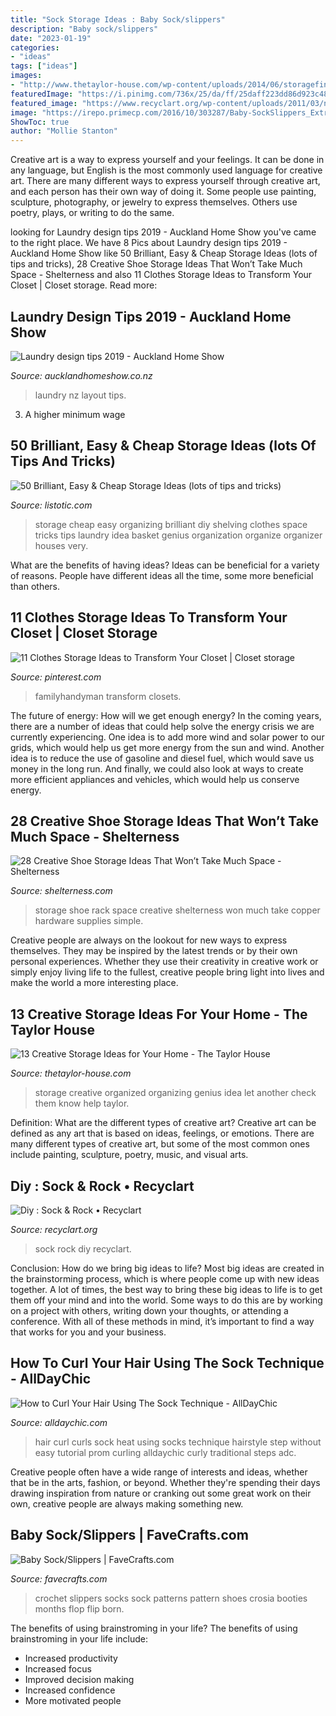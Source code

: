 ```yaml
---
title: "Sock Storage Ideas : Baby Sock/slippers"
description: "Baby sock/slippers"
date: "2023-01-19"
categories:
- "ideas"
tags: ["ideas"]
images:
- "http://www.thetaylor-house.com/wp-content/uploads/2014/06/storagefinal.jpg"
featuredImage: "https://i.pinimg.com/736x/25/da/ff/25daff223dd86d923c48ab8eb8bce5ac.jpg"
featured_image: "https://www.recyclart.org/wp-content/uploads/2011/03/noid-IMG_3567.jpg"
image: "https://irepo.primecp.com/2016/10/303287/Baby-SockSlippers_ExtraLarge700_ID-1916356.jpg?v=1916356"
ShowToc: true
author: "Mollie Stanton"
---
```



Creative art is a way to express yourself and your feelings. It can be done in any language, but English is the most commonly used language for creative art. There are many different ways to express yourself through creative art, and each person has their own way of doing it. Some people use painting, sculpture, photography, or jewelry to express themselves. Others use poetry, plays, or writing to do the same.

	

		
looking for Laundry design tips 2019 - Auckland Home Show you've came to the right place. We have 8 Pics about Laundry design tips 2019 - Auckland Home Show like 50 Brilliant, Easy &amp; Cheap Storage Ideas (lots of tips and tricks), 28 Creative Shoe Storage Ideas That Won’t Take Much Space - Shelterness and also 11 Clothes Storage Ideas to Transform Your Closet | Closet storage. Read more:
		
    
## Laundry Design Tips 2019 - Auckland Home Show

<img loading=lazy src="https://www.aucklandhomeshow.co.nz/wp-content/uploads/2019/07/Laundry-Design-layout.jpg" onerror="this.onerror=null;this.src='https://tse4.mm.bing.net/th?id=OIP.OUkg1R1kpiZcVNrHhVzzGgHaFj&amp;pid=15.1';" alt="Laundry design tips 2019 - Auckland Home Show">

_Source: aucklandhomeshow.co.nz_

>laundry nz layout tips. 

	

3. A higher minimum wage

    
## 50 Brilliant, Easy &amp; Cheap Storage Ideas (lots Of Tips And Tricks)

<img loading=lazy src="http://www.listotic.com/wp-content/uploads/2013/10/50-Genius-Storage-Ideas-all-very-cheap-and-easy-Great-for-organizing-and-small-houses-laundry.jpg" onerror="this.onerror=null;this.src='https://tse1.mm.bing.net/th?id=OIP.mu8x8PSWI8cgyV6gi_ZefQHaMY&amp;pid=15.1';" alt="50 Brilliant, Easy &amp; Cheap Storage Ideas (lots of tips and tricks)">

_Source: listotic.com_

>storage cheap easy organizing brilliant diy shelving clothes space tricks tips laundry idea basket genius organization organize organizer houses very. 

	

What are the benefits of having ideas?
Ideas can be beneficial for a variety of reasons. People have different ideas all the time, some more beneficial than others.

    
## 11 Clothes Storage Ideas To Transform Your Closet | Closet Storage

<img loading=lazy src="https://i.pinimg.com/736x/25/da/ff/25daff223dd86d923c48ab8eb8bce5ac.jpg" onerror="this.onerror=null;this.src='https://tse4.mm.bing.net/th?id=OIP.gYDRZ8isAGYrof-7DXq8XwHaHa&amp;pid=15.1';" alt="11 Clothes Storage Ideas to Transform Your Closet | Closet storage">

_Source: pinterest.com_

>familyhandyman transform closets. 

	

The future of energy: How will we get enough energy?
In the coming years, there are a number of ideas that could help solve the energy crisis we are currently experiencing. One idea is to add more wind and solar power to our grids, which would help us get more energy from the sun and wind. Another idea is to reduce the use of gasoline and diesel fuel, which would save us money in the long run. And finally, we could also look at ways to create more efficient appliances and vehicles, which would help us conserve energy.

    
## 28 Creative Shoe Storage Ideas That Won’t Take Much Space - Shelterness

<img loading=lazy src="https://i.shelterness.com/2016/07/10-flower-boxes-for-kids-shoes-storage.jpg" onerror="this.onerror=null;this.src='https://tse3.mm.bing.net/th?id=OIP.572J3MSMzIfz7hX_0_DhwQHaJ4&amp;pid=15.1';" alt="28 Creative Shoe Storage Ideas That Won’t Take Much Space - Shelterness">

_Source: shelterness.com_

>storage shoe rack space creative shelterness won much take copper hardware supplies simple. 

	

Creative people are always on the lookout for new ways to express themselves. They may be inspired by the latest trends or by their own personal experiences. Whether they use their creativity in creative work or simply enjoy living life to the fullest, creative people bring light into lives and make the world a more interesting place.

    
## 13 Creative Storage Ideas For Your Home - The Taylor House

<img loading=lazy src="http://www.thetaylor-house.com/wp-content/uploads/2014/06/storagefinal.jpg" onerror="this.onerror=null;this.src='https://tse3.mm.bing.net/th?id=OIP.iP_eU_HrM65XYI6y2FvL6AHaKl&amp;pid=15.1';" alt="13 Creative Storage Ideas for Your Home - The Taylor House">

_Source: thetaylor-house.com_

>storage creative organized organizing genius idea let another check them know help taylor. 

	

Definition: What are the different types of creative art?
Creative art can be defined as any art that is based on ideas, feelings, or emotions. There are many different types of creative art, but some of the most common ones include painting, sculpture, poetry, music, and visual arts.

    
## Diy : Sock &amp; Rock • Recyclart

<img loading=lazy src="https://www.recyclart.org/wp-content/uploads/2011/03/noid-IMG_3567.jpg" onerror="this.onerror=null;this.src='https://tse2.mm.bing.net/th?id=OIP.9h9QqW65ARqvmwj2-Aa_vQHaLJ&amp;pid=15.1';" alt="Diy : Sock &amp; Rock • Recyclart">

_Source: recyclart.org_

>sock rock diy recyclart. 

	

Conclusion: How do we bring big ideas to life?
Most big ideas are created in the brainstorming process, which is where people come up with new ideas together. A lot of times, the best way to bring these big ideas to life is to get them off your mind and into the world. Some ways to do this are by working on a project with others, writing down your thoughts, or attending a conference. With all of these methods in mind, it’s important to find a way that works for you and your business.

    
## How To Curl Your Hair Using The Sock Technique - AllDayChic

<img loading=lazy src="http://alldaychic.com/wp-content/uploads/2013/10/Curl-Your-Hair-Without-Heat-Using-Socks.jpg" onerror="this.onerror=null;this.src='https://tse3.mm.bing.net/th?id=OIP.6Wtynf9QO-zquCcs0IWKXgHaKr&amp;pid=15.1';" alt="How to Curl Your Hair Using The Sock Technique - AllDayChic">

_Source: alldaychic.com_

>hair curl curls sock heat using socks technique hairstyle step without easy tutorial prom curling alldaychic curly traditional steps adc. 

	

Creative people often have a wide range of interests and ideas, whether that be in the arts, fashion, or beyond. Whether they're spending their days drawing inspiration from nature or cranking out some great work on their own, creative people are always making something new.

    
## Baby Sock/Slippers | FaveCrafts.com

<img loading=lazy src="https://irepo.primecp.com/2016/10/303287/Baby-SockSlippers_ExtraLarge700_ID-1916356.jpg?v=1916356" onerror="this.onerror=null;this.src='https://tse3.mm.bing.net/th?id=OIP.hYxO3o7Pq-IlWOncvgOZOwHaFj&amp;pid=15.1';" alt="Baby Sock/Slippers | FaveCrafts.com">

_Source: favecrafts.com_

>crochet slippers socks sock patterns pattern shoes crosia booties months flop flip born. 

	

The benefits of using brainstroming in your life?
The benefits of using brainstroming in your life include: 
- Increased productivity 
- Increased focus 
- Improved decision making 
- Increased confidence 
- More motivated people

